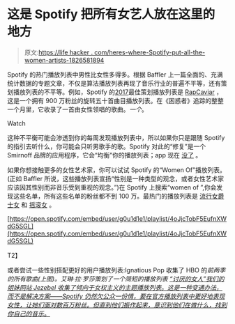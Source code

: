 # 这是 Spotify 把所有女艺人放在这里的地方

> 原文:[https://life hacker . com/heres-where-Spotify-put-all-the-women-artists-1826581894](https://lifehacker.com/heres-where-spotify-put-all-the-women-artists-1826581894)

Spotify 的热门播放列表中男性比女性多得多。根据 Baffler 上一篇全面的、充满统计数据的专题文章，不仅是算法播放列表再现了音乐行业的普遍不平等，还有策划播放列表的不平等。例如，Spotify 的[2017](https://open.spotify.com/genre/2017-top-playlists)最佳策划播放列表是 [RapCaviar](https://open.spotify.com/user/spotify/playlist/37i9dQZF1DX0XUsuxWHRQd?si=3tnK9gC4R0OgGBKLAkUnOQ) ，这是一个拥有 900 万粉丝的旋转五十首曲目播放列表。在《困惑者》追踪的整整一个月里，它收录了一首由女性领唱的歌曲。*一个*。

Watch

这种不平衡可能会渗透到你的每周发现播放列表中，所以如果你只是跟随 Spotify 的指引去听什么，你可能会只听男歌手的歌。Spotify 对此的“修复”是一个 Smirnoff 品牌的应用程序，它会“均衡”你的播放列表；app 现在 [没了](http://smirnoffequalizer.com/) 。

如果你想接触更多的女性艺术家，你可以试试 Spotify 的“Women Of”播放列表。(正如 Baffler 所说，这些播放列表宣扬“性别是一种类型的观念，或者女性艺术家应该因其性别而非音乐受到重视的观念。”)在 Spotify 上搜索“women of ”,你会发现这些名单，所有这些名单的粉丝都不到 100 万。最热门的播放列表是 [流行女](https://open.spotify.com/user/spotify/playlist/37i9dQZF1DX3WvGXE8FqYX?si=zNQZvHqARbew3ZKlpqG-Pw)[爵士女](https://open.spotify.com/user/spotify/playlist/37i9dQZF1DX5OepaGriAIm?si=KV1Mmkw5QUiYNDZwZPYp4A) 和 [摇滚女](https://open.spotify.com/user/spotify/playlist/37i9dQZF1DXd0ZFXhY0CRF?si=eB2MZWFFRhqaa2-AyGmSjg) 。

[https://open.spotify.com/embed/user/g0u1d1e1/playlist/4oJjcTobF5EufnXWdG5SGL](https://open.spotify.com/embed/user/g0u1d1e1/playlist/4oJjcTobF5EufnXWdG5SGL)

T2】

或者尝试一些性别搭配更好的用户播放列表:Ignatious Pop 收集了 HBO 的*前两季的所有歌曲(上图)。艾琳·拉·罗莎策划了一个简短的播放列表 [“讨厌的女人”我们的姐妹网站 Jezebel 收集了倾向于女权主义的主题播放列表。这是一种变通办法，而不是解决方案——Spotify 仍然欠公众一份情，要在官方播放列表中更好地表现女性，让她们面对数百万粉丝。但直到他们振作起来，意识到他们在做什么，找到你自己的音乐。](https://open.spotify.com/user/121217432/playlist/3HOYg7elt65TXsOqp25Zk3?si=-ucT2PvZRr2K-MXLQDLR6A)*